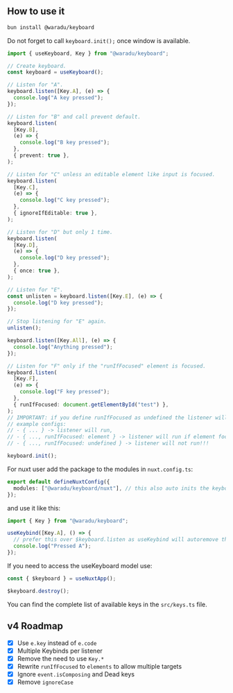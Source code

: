 ## How to use it

```bash
bun install @waradu/keyboard
```

Do not forget to call `keyboard.init();` once window is available.

```ts
import { useKeyboard, Key } from "@waradu/keyboard";

// Create keyboard.
const keyboard = useKeyboard();

// Listen for "A".
keyboard.listen([Key.A], (e) => {
  console.log("A key pressed");
});

// Listen for "B" and call prevent default.
keyboard.listen(
  [Key.B],
  (e) => {
    console.log("B key pressed");
  },
  { prevent: true },
);

// Listen for "C" unless an editable element like input is focused.
keyboard.listen(
  [Key.C],
  (e) => {
    console.log("C key pressed");
  },
  { ignoreIfEditable: true },
);

// Listen for "D" but only 1 time.
keyboard.listen(
  [Key.D],
  (e) => {
    console.log("D key pressed");
  },
  { once: true },
);

// Listen for "E".
const unlisten = keyboard.listen([Key.E], (e) => {
  console.log("D key pressed");
});

// Stop listening for "E" again.
unlisten();

keyboard.listen([Key.All], (e) => {
  console.log("Anything pressed");
});

// Listen for "F" only if the "runIfFocused" element is focused.
keyboard.listen(
  [Key.F],
  (e) => {
    console.log("F key pressed");
  },
  { runIfFocused: document.getElementById("test") },
);
// IMPORTANT: if you define runIfFocused as undefined the listener will not work.
// example configs:
// - { ... } -> listener will run,
// - { ..., runIfFocused: element } -> listener will run if element focused
// - { ..., runIfFocused: undefined } -> listener will not run!!!

keyboard.init();
```

For nuxt user add the package to the modules in `nuxt.config.ts`:

```ts
export default defineNuxtConfig({
  modules: ["@waradu/keyboard/nuxt"], // this also auto inits the keyboard on mounted
});
```

and use it like this:

```ts
import { Key } from "@waradu/keyboard";

useKeybind([Key.A], () => {
  // prefer this over $keyboard.listen as useKeybind will autoremove the listener on unmounted
  console.log("Pressed A");
});
```

If you need to access the useKeyboard model use:

```ts
const { $keyboard } = useNuxtApp();

$keyboard.destroy();
```

You can find the complete list of available keys in the `src/keys.ts` file.

## v4 Roadmap

- [x] Use `e.key` instead of `e.code`
- [x] Multiple Keybinds per listener
- [x] Remove the need to use `Key.*`
- [x] Rewrite `runIfFocused` to `elements` to allow multiple targets
- [x] Ignore `event.isComposing` and Dead keys
- [x] Remove `ignoreCase`
